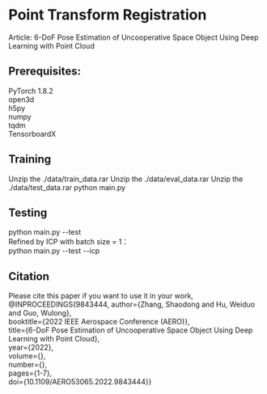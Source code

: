 # Point Transform Registration
Article: 6-DoF Pose Estimation of Uncooperative Space Object Using Deep Learning with Point Cloud

## Prerequisites:
PyTorch 1.8.2  
open3d  
h5py  
numpy  
tqdm  
TensorboardX  

## Training
Unzip the ./data/train_data.rar
Unzip the ./data/eval_data.rar
Unzip the ./data/test_data.rar
python main.py

## Testing
python main.py --test  
Refined by ICP with batch size = 1：    
python main.py --test --icp  

## Citation
Please cite this paper if you want to use it in your work,  
@INPROCEEDINGS{9843444,  author={Zhang, Shaodong and Hu, Weiduo and Guo, Wulong},     
booktitle={2022 IEEE Aerospace Conference (AERO)},   
title={6-DoF Pose Estimation of Uncooperative Space Object Using Deep Learning with Point Cloud},   
year={2022},  
volume={},  
number={},  
pages={1-7},  
doi={10.1109/AERO53065.2022.9843444}}

